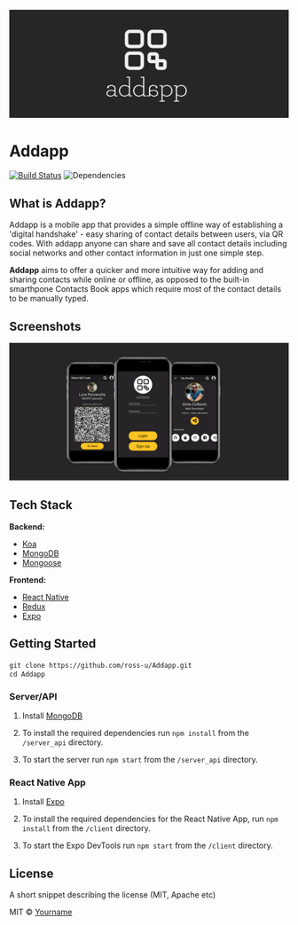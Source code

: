 
![Addapp Logo](https://github.com/ross-u/Addapp/blob/master/addapp_logo_large.png)

# Addapp

[![Build Status](https://travis-ci.org/ross-u/Addapp.svg?branch=master)](https://travis-ci.org/ross-u/Addapp)
![Dependencies](https://img.shields.io/librariesio/github/ross-u/Addapp.svg?style=plastic)

## What is Addapp?
Addapp is a mobile app that provides a simple offline way of establishing a 'digital handshake' - easy sharing of contact details between users, via QR codes.
With addapp anyone can share and save all contact details including social networks and other contact information in just one simple step.

**Addapp** aims to offer a quicker and more intuitive way for adding and sharing contacts while online or offline, as opposed to the built-in smarthpone Contacts Book apps which require most of the contact details to be manually typed.


## Screenshots
![Addapp Screenshots](https://github.com/ross-u/Addapp/blob/master/screenshots.png)

## Tech Stack
<b>Backend:</b>
- [Koa](https://koajs.com/)
- [MongoDB](https://www.mongodb.com/)
- [Mongoose](https://mongoosejs.com/)

<b>Frontend:</b>
- [React Native](https://facebook.github.io/react-native/)
- [Redux](https://redux.js.org/)
- [Expo](https://expo.io/)

## Getting Started

```
git clone https://github.com/ross-u/Addapp.git
cd Addapp
```

### Server/API
1. Install [MongoDB](https://docs.mongodb.com/manual/administration/install-community/) 

2. To install the required dependencies run `npm install` from the `/server_api` directory.

3. To start the server run `npm start` from the `/server_api` directory.


### React Native App 
1. Install [Expo](https://expo.io/) 

2. To install the required dependencies for the React Native App, run `npm install` from the `/client` directory.

3. To start the Expo DevTools run `npm start` from the `/client` directory.

## License
A short snippet describing the license (MIT, Apache etc)

MIT © [Yourname]()
